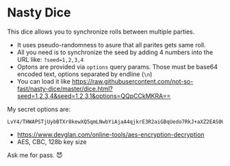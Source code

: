 # Nasty Dice

This dice allows you to synchronize rolls between multiple parties. 

* It uses pseudo-randomness to asure that all parites gets same roll. 
* All you need is to synchronize the seed by adding 4 numbers into the URL like: `?seed=1,2,3,4`
* Optons are provided via `options` query params. Those must be base64 encoded text, options separated by endline (`\n`)
* You can load it like https://raw.githubusercontent.com/not-so-fast/nasty-dice/master/dice.html?seed=1,2,3,4&seed=1,2,3,1&options=QQpCCkMKRA==

My secret options are:
```
LvY4/THWAPSTjUybBTXr8kewXQ5qmLNwbYiAjaA4qjkrE3R2aiGBqUedo7RkJ+aXZ2EAS0UDbOkKOEgg+v22VRY0uwOw25rTgFA7Or5nGTB60To3MuEoGgOl4nJKhkazIAwLbUHE3Gk2WERL6S7nYy590oxE52x9JWpiO8beZ5r4PmlJJTBLDwCZmjH0h2Gt3fMZunJeI7htbScluiJw4gR8L86FUTth2tV8F5mO+bfm0O9rTk4P+H5x4njxylPYbaxgs6vY5WoUkXiSggqAG/defXJo9WfEelfvaGmDxZV+RfPioyNSZjFFbjsatf8lF0T9DA+S/iCQvYk75EdrkX/rwewouiynAPgE0VrKD0zmQUAKAbZ9vFMoHbmEJxjw8xv+C3JQ/jCtLwrxS54qvMKhkWi/8gvCBQCu+jLa0jQ=
```

* https://www.devglan.com/online-tools/aes-encryption-decryption
* AES, CBC, 128b key size

Ask me for pass. 😈
